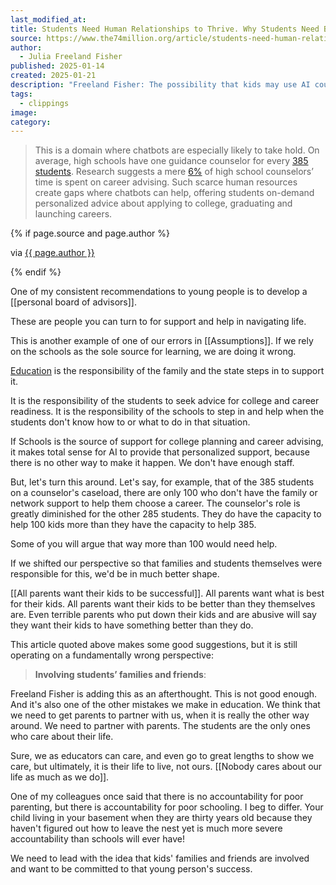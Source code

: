 ```yaml
---
last_modified_at: 
title: Students Need Human Relationships to Thrive. Why Students Need Boards Of Advisors
source: https://www.the74million.org/article/students-need-human-relationships-to-thrive-why-bots-may-stand-in-the-way/
author:
  - Julia Freeland Fisher
published: 2025-01-14
created: 2025-01-21
description: "Freeland Fisher: The possibility that kids may use AI counselors to avoid engaging with people is very real. Five ways to support human connections."
tags:
  - clippings
image: 
category:
---
```

> This is a domain where chatbots are especially likely to take hold. On average, high schools have one guidance counselor for every [385 students](https://www.schoolcounselor.org/getmedia/a988972b-1faa-4b5f-8b9e-a73b5ac44476/ratios-22-23-alpha.pdf). Research suggests a mere [6%](https://www.nacacnet.org/school-counseling/) of high school counselors’ time is spent on career advising. Such scarce human resources create gaps where chatbots can help, offering students on-demand personalized advice about applying to college, graduating and launching careers.

{% if page.source and page.author %}
  <p>via <a href="{{ page.source }}">{{ page.author }}</a></p>
{% endif %}

One of my consistent recommendations to young people is to develop a [[personal board of advisors]]. 

These are people you can turn to for support and help in navigating life. 

This is another example of one of our errors in [[Assumptions]]. If we rely on the schools as the sole source for learning, we are doing it wrong. 

[Education](https://jethro.site/2023/09/25/education-is-the-responsibility-of-25a/)  is the responsibility of the family and the state steps in to support it. 

It is the responsibility of the students to seek advice for college and career readiness. It is the responsibility of the schools to step in and help when the students don't know how to or what to do in that situation. 

If Schools is the source of support for college planning and career advising, it makes total sense for AI to provide that personalized support, because there is no other way to make it happen. We don't have enough staff. 

But, let's turn this around. Let's say, for example, that of the 385 students on a counselor's caseload, there are only 100 who don't have the family or network support to help them choose a career. The counselor's role is greatly diminished for the other 285 students. They do have the capacity to help 100 kids more than they have the capacity to help 385. 

Some of you will argue that way more than 100 would need help. 

If we shifted our perspective so that families and students themselves were responsible for this, we'd be in much better shape. 

[[All parents want their kids to be successful]]. All parents want what is best for their kids. All parents want their kids to be better than they themselves are. Even terrible parents who put down their kids and are abusive will say they want their kids to have something better than they do. 

This article quoted above makes some good suggestions, but it is still operating on a fundamentally wrong perspective: 

> **Involving students’ families and friends**:

Freeland Fisher is adding this as an afterthought. This is not good enough. And it's also one of the other mistakes we make in education. We think that we need to get parents to partner with us, when it is really the other way around. We need to partner with parents. The students are the only ones who care about their life. 

Sure, we as educators can care, and even go to great lengths to show we care, but ultimately, it is their life to live, not ours. [[Nobody cares about our life as much as we do]].

One of my colleagues once said that there is no accountability for poor parenting, but there is accountability for poor schooling. I beg to differ. Your child living in your basement when they are thirty years old because they haven't figured out how to leave the nest yet is much more severe accountability than schools will ever have! 

We need to lead with the idea that kids' families and friends are involved and want to be committed to that young person's success. 



